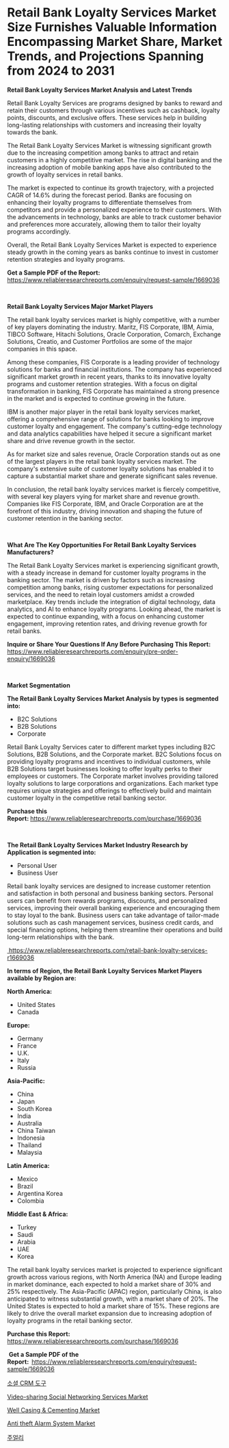 <p><h1>Retail Bank Loyalty Services Market Size Furnishes Valuable Information Encompassing Market Share, Market Trends, and Projections Spanning from 2024 to 2031</h1></p><p><strong>Retail Bank Loyalty Services Market Analysis and Latest Trends</strong></p>
<p><p>Retail Bank Loyalty Services are programs designed by banks to reward and retain their customers through various incentives such as cashback, loyalty points, discounts, and exclusive offers. These services help in building long-lasting relationships with customers and increasing their loyalty towards the bank.</p><p>The Retail Bank Loyalty Services Market is witnessing significant growth due to the increasing competition among banks to attract and retain customers in a highly competitive market. The rise in digital banking and the increasing adoption of mobile banking apps have also contributed to the growth of loyalty services in retail banks.</p><p>The market is expected to continue its growth trajectory, with a projected CAGR of 14.6% during the forecast period. Banks are focusing on enhancing their loyalty programs to differentiate themselves from competitors and provide a personalized experience to their customers. With the advancements in technology, banks are able to track customer behavior and preferences more accurately, allowing them to tailor their loyalty programs accordingly.</p><p>Overall, the Retail Bank Loyalty Services Market is expected to experience steady growth in the coming years as banks continue to invest in customer retention strategies and loyalty programs.</p></p>
<p><strong>Get a Sample PDF of the Report:&nbsp;</strong> <a href="https://www.reliableresearchreports.com/enquiry/request-sample/1669036">https://www.reliableresearchreports.com/enquiry/request-sample/1669036</a></p>
<p>&nbsp;</p>
<p><strong>Retail Bank Loyalty Services Major Market Players</strong></p>
<p><p>The retail bank loyalty services market is highly competitive, with a number of key players dominating the industry. Maritz, FIS Corporate, IBM, Aimia, TIBCO Software, Hitachi Solutions, Oracle Corporation, Comarch, Exchange Solutions, Creatio, and Customer Portfolios are some of the major companies in this space.</p><p>Among these companies, FIS Corporate is a leading provider of technology solutions for banks and financial institutions. The company has experienced significant market growth in recent years, thanks to its innovative loyalty programs and customer retention strategies. With a focus on digital transformation in banking, FIS Corporate has maintained a strong presence in the market and is expected to continue growing in the future.</p><p>IBM is another major player in the retail bank loyalty services market, offering a comprehensive range of solutions for banks looking to improve customer loyalty and engagement. The company's cutting-edge technology and data analytics capabilities have helped it secure a significant market share and drive revenue growth in the sector.</p><p>As for market size and sales revenue, Oracle Corporation stands out as one of the largest players in the retail bank loyalty services market. The company's extensive suite of customer loyalty solutions has enabled it to capture a substantial market share and generate significant sales revenue.</p><p>In conclusion, the retail bank loyalty services market is fiercely competitive, with several key players vying for market share and revenue growth. Companies like FIS Corporate, IBM, and Oracle Corporation are at the forefront of this industry, driving innovation and shaping the future of customer retention in the banking sector.</p></p>
<p>&nbsp;</p>
<p><strong>What Are The Key Opportunities For Retail Bank Loyalty Services Manufacturers?</strong></p>
<p><p>The Retail Bank Loyalty Services market is experiencing significant growth, with a steady increase in demand for customer loyalty programs in the banking sector. The market is driven by factors such as increasing competition among banks, rising customer expectations for personalized services, and the need to retain loyal customers amidst a crowded marketplace. Key trends include the integration of digital technology, data analytics, and AI to enhance loyalty programs. Looking ahead, the market is expected to continue expanding, with a focus on enhancing customer engagement, improving retention rates, and driving revenue growth for retail banks.</p></p>
<p><strong>Inquire or Share Your Questions If Any Before Purchasing This Report:</strong> <a href="https://www.reliableresearchreports.com/enquiry/pre-order-enquiry/1669036">https://www.reliableresearchreports.com/enquiry/pre-order-enquiry/1669036</a></p>
<p>&nbsp;</p>
<p><strong>Market Segmentation</strong></p>
<p><strong>The Retail Bank Loyalty Services Market Analysis by types is segmented into:</strong></p>
<p><ul><li>B2C Solutions</li><li>B2B Solutions</li><li>Corporate</li></ul></p>
<p><p>Retail Bank Loyalty Services cater to different market types including B2C Solutions, B2B Solutions, and the Corporate market. B2C Solutions focus on providing loyalty programs and incentives to individual customers, while B2B Solutions target businesses looking to offer loyalty perks to their employees or customers. The Corporate market involves providing tailored loyalty solutions to large corporations and organizations. Each market type requires unique strategies and offerings to effectively build and maintain customer loyalty in the competitive retail banking sector.</p></p>
<p><strong>Purchase this Report:&nbsp;</strong><a href="https://www.reliableresearchreports.com/purchase/1669036">https://www.reliableresearchreports.com/purchase/1669036</a></p>
<p>&nbsp;</p>
<p><strong>The Retail Bank Loyalty Services Market Industry Research by Application is segmented into:</strong></p>
<p><ul><li>Personal User</li><li>Business User</li></ul></p>
<p><p>Retail bank loyalty services are designed to increase customer retention and satisfaction in both personal and business banking sectors. Personal users can benefit from rewards programs, discounts, and personalized services, improving their overall banking experience and encouraging them to stay loyal to the bank. Business users can take advantage of tailor-made solutions such as cash management services, business credit cards, and special financing options, helping them streamline their operations and build long-term relationships with the bank.</p></p>
<p><a href="https://www.reliableresearchreports.com/retail-bank-loyalty-services-r1669036">&nbsp;https://www.reliableresearchreports.com/retail-bank-loyalty-services-r1669036</a></p>
<p><strong>In terms of Region, the Retail Bank Loyalty Services Market Players available by Region are:</strong></p>
<p>
    <p> <strong> North America: </strong>
        <ul>
            <li>United States</li>
            <li>Canada</li>
        </ul>
        </p> 
    <p> <strong> Europe: </strong>
        <ul>
            <li>Germany</li>
            <li>France</li>
            <li>U.K.</li>
            <li>Italy</li>
            <li>Russia</li>
        </ul>
        </p> 
    <p> <strong> Asia-Pacific: </strong>
        <ul>
            <li>China</li>
            <li>Japan</li>
            <li>South Korea</li>
            <li>India</li>
            <li>Australia</li>
            <li>China Taiwan</li>
            <li>Indonesia</li>
            <li>Thailand</li>
            <li>Malaysia</li>
        </ul>
        </p> 
    <p> <strong> Latin America: </strong>
        <ul>
            <li>Mexico</li>
            <li>Brazil</li>
            <li>Argentina Korea</li>
            <li>Colombia</li>
        </ul>
        </p> 
    <p> <strong> Middle East & Africa: </strong>
        <ul>
            <li>Turkey</li>
            <li>Saudi</li>
            <li>Arabia</li>
            <li>UAE</li>
            <li>Korea</li>
        </ul>
    </p>
    </p>
<p><p>The retail bank loyalty services market is projected to experience significant growth across various regions, with North America (NA) and Europe leading in market dominance, each expected to hold a market share of 30% and 25% respectively. The Asia-Pacific (APAC) region, particularly China, is also anticipated to witness substantial growth, with a market share of 20%. The United States is expected to hold a market share of 15%. These regions are likely to drive the overall market expansion due to increasing adoption of loyalty programs in the retail banking sector.</p></p>
<p><strong>Purchase this Report: </strong><a href="https://www.reliableresearchreports.com/purchase/1669036">https://www.reliableresearchreports.com/purchase/1669036</a></p>
<p>&nbsp;<strong>Get a Sample PDF of the Report:&nbsp;&nbsp;</strong><a href="https://www.reliableresearchreports.com/enquiry/request-sample/1669036">https://www.reliableresearchreports.com/enquiry/request-sample/1669036</a></p>
<p><strong></strong></p>
<p><p><a href="https://medium.com/@joeyjohns20/%EC%86%8C%EC%85%9C-crm-%EB%8F%84%EA%B5%AC-%EC%8B%9C%EC%9E%A5-%EC%8B%9C%EC%9E%A5-cagr-%EC%8B%9C%EC%9E%A5-%ED%8A%B8%EB%A0%8C%EB%93%9C-%EB%B0%8F-%EC%84%B1%EC%9E%A5-%EC%A0%84%EB%9E%B5%EC%97%90-%EB%8C%80%ED%95%9C-%ED%86%B5%EC%B0%B0%EB%A0%A5-433789092527">소셜 CRM 도구</a></p><p><a href="https://github.com/yemakinde/Market-Research-Report-List-2/blob/main/video-sharing-social-networking-services-market.md">Video-sharing Social Networking Services Market</a></p><p><a href="https://www.linkedin.com/pulse/well-casing-amp-cementingnbspmarket-focuses-market-share-size-owmqf?trackingId=SNcoy0IhFu3ghuAgYh%2BmpA%3D%3D">Well Casing & Cementing Market</a></p><p><a href="https://www.linkedin.com/pulse/anti-theft-alarm-system-market-size-reveals-best-marketing-q0vjf?trackingId=RoX9jI4J5JL9%2BrY2%2FrI%2FFA%3D%3D">Anti theft Alarm System Market</a></p><p><a href="https://github.com/TitusBoyer1/Market-Research-Report-List-1/blob/main/995125862134.md">주얼리</a></p></p>